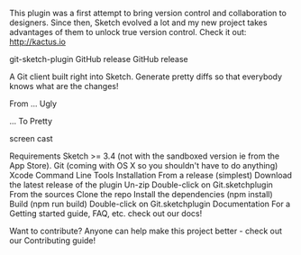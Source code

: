 This plugin was a first attempt to bring version control and collaboration to designers. Since then, Sketch evolved a lot and my new project takes advantages of them to unlock true version control. Check it out: http://kactus.io


git-sketch-plugin
GitHub release GitHub release

A Git client built right into Sketch. Generate pretty diffs so that everybody knows what are the changes!

From ... Ugly

... To Pretty

screen cast

Requirements
Sketch >= 3.4 (not with the sandboxed version ie from the App Store).
Git (coming with OS X so you shouldn't have to do anything)
Xcode Command Line Tools
Installation
From a release (simplest)
Download the latest release of the plugin
Un-zip
Double-click on Git.sketchplugin
From the sources
Clone the repo
Install the dependencies (npm install)
Build (npm run build)
Double-click on Git.sketchplugin
Documentation
For a Getting started guide, FAQ, etc. check out our docs!

Want to contribute?
Anyone can help make this project better - check out our Contributing guide!
